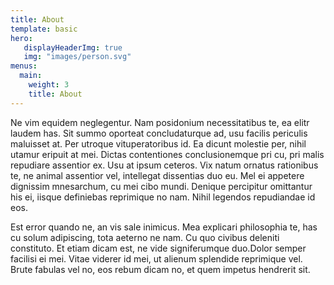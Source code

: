 ```yaml
---
title: About
template: basic
hero:
   displayHeaderImg: true
   img: "images/person.svg"
menus:
  main:
    weight: 3
    title: About
---
```


Ne vim equidem neglegentur. Nam posidonium necessitatibus te, ea elitr laudem has. Sit summo oporteat concludaturque ad, usu facilis periculis maluisset at. Per utroque vituperatoribus id. Ea dicunt molestie per, nihil utamur eripuit at mei. Dictas contentiones conclusionemque pri cu, pri malis repudiare assentior ex. Usu at ipsum ceteros. Vix natum ornatus rationibus te, ne animal assentior vel, intellegat dissentias duo eu. Mel ei appetere dignissim mnesarchum, cu mei cibo mundi. Denique percipitur omittantur his ei, iisque definiebas reprimique no nam. Nihil legendos repudiandae id eos.

Est error quando ne, an vis sale inimicus. Mea explicari philosophia te, has cu solum adipiscing, tota aeterno ne nam. Cu quo civibus deleniti constituto. Et etiam dicam est, ne vide signiferumque duo.Dolor semper facilisi ei mei. Vitae viderer id mei, ut alienum splendide reprimique vel. Brute fabulas vel no, eos rebum dicam no, et quem impetus hendrerit sit.